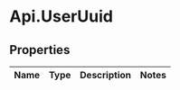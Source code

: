 # Api.UserUuid

## Properties

Name | Type | Description | Notes
------------ | ------------- | ------------- | -------------


